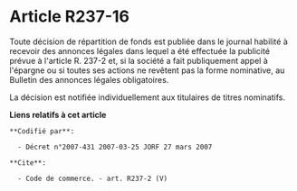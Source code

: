 # Article R237-16

Toute décision de répartition de fonds est publiée dans le journal habilité à recevoir des annonces légales dans lequel a été
effectuée la publicité prévue à l'article R. 237-2 et, si la société a fait publiquement appel à l'épargne ou si toutes ses
actions ne revêtent pas la forme nominative, au Bulletin des annonces légales obligatoires.

La décision est notifiée individuellement aux titulaires de titres nominatifs.

**Liens relatifs à cet article**

	**Codifié par**:

	  - Décret n°2007-431 2007-03-25 JORF 27 mars 2007

	**Cite**:

	  - Code de commerce. - art. R237-2 (V)

